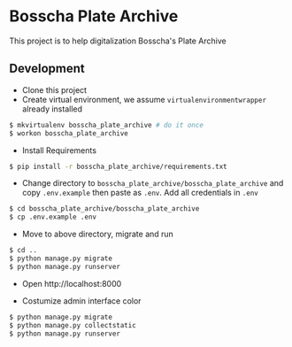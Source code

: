 # Bosscha Plate Archive

This project is to help digitalization Bosscha's Plate Archive

## Development

* Clone this project
* Create virtual environment, we assume `virtualenvironmentwrapper` already installed

```bash
$ mkvirtualenv bosscha_plate_archive # do it once
$ workon bosscha_plate_archive
```

* Install Requirements

```bash
$ pip install -r bosscha_plate_archive/requirements.txt
```

* Change directory to `bosscha_plate_archive/bosscha_plate_archive` and copy `.env.example` then paste as `.env`. Add all credentials in `.env`

```bash
$ cd bosscha_plate_archive/bosscha_plate_archive
$ cp .env.example .env 
```

* Move to above directory, migrate and run

```bash
$ cd ..
$ python manage.py migrate
$ python manage.py runserver 
```

* Open http://localhost:8000

* Costumize admin interface color

```bash
$ python manage.py migrate
$ python manage.py collectstatic
$ python manage.py runserver
```